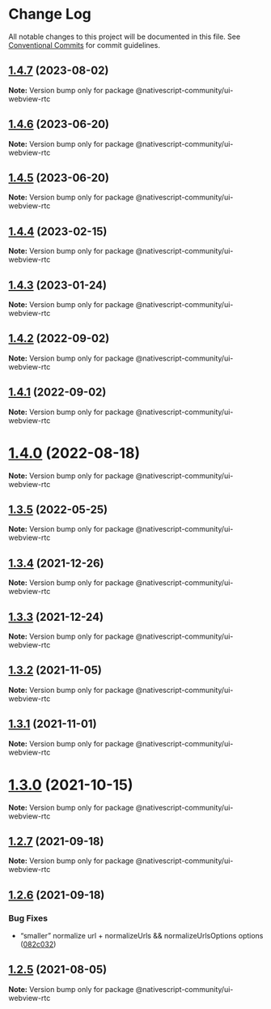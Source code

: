 # Change Log

All notable changes to this project will be documented in this file.
See [Conventional Commits](https://conventionalcommits.org) for commit guidelines.

## [1.4.7](https://github.com/nativescript-community/ui-collectionview/compare/v1.4.6...v1.4.7) (2023-08-02)

**Note:** Version bump only for package @nativescript-community/ui-webview-rtc

## [1.4.6](https://github.com/nativescript-community/ui-collectionview/compare/v1.4.5...v1.4.6) (2023-06-20)

**Note:** Version bump only for package @nativescript-community/ui-webview-rtc

## [1.4.5](https://github.com/nativescript-community/ui-collectionview/compare/v1.4.4...v1.4.5) (2023-06-20)

**Note:** Version bump only for package @nativescript-community/ui-webview-rtc

## [1.4.4](https://github.com/nativescript-community/ui-collectionview/compare/v1.4.3...v1.4.4) (2023-02-15)

**Note:** Version bump only for package @nativescript-community/ui-webview-rtc

## [1.4.3](https://github.com/nativescript-community/ui-collectionview/compare/v1.4.2...v1.4.3) (2023-01-24)

**Note:** Version bump only for package @nativescript-community/ui-webview-rtc

## [1.4.2](https://github.com/nativescript-community/ui-collectionview/compare/v1.4.1...v1.4.2) (2022-09-02)

**Note:** Version bump only for package @nativescript-community/ui-webview-rtc

## [1.4.1](https://github.com/nativescript-community/ui-collectionview/compare/v1.4.0...v1.4.1) (2022-09-02)

**Note:** Version bump only for package @nativescript-community/ui-webview-rtc

# [1.4.0](https://github.com/nativescript-community/ui-collectionview/compare/v1.3.5...v1.4.0) (2022-08-18)

**Note:** Version bump only for package @nativescript-community/ui-webview-rtc

## [1.3.5](https://github.com/nativescript-community/ui-collectionview/compare/v1.3.4...v1.3.5) (2022-05-25)

**Note:** Version bump only for package @nativescript-community/ui-webview-rtc

## [1.3.4](https://github.com/nativescript-community/ui-collectionview/compare/v1.3.3...v1.3.4) (2021-12-26)

**Note:** Version bump only for package @nativescript-community/ui-webview-rtc

## [1.3.3](https://github.com/nativescript-community/ui-collectionview/compare/v1.3.2...v1.3.3) (2021-12-24)

**Note:** Version bump only for package @nativescript-community/ui-webview-rtc

## [1.3.2](https://github.com/nativescript-community/ui-collectionview/compare/v1.3.1...v1.3.2) (2021-11-05)

**Note:** Version bump only for package @nativescript-community/ui-webview-rtc

## [1.3.1](https://github.com/nativescript-community/ui-collectionview/compare/v1.3.0...v1.3.1) (2021-11-01)

**Note:** Version bump only for package @nativescript-community/ui-webview-rtc

# [1.3.0](https://github.com/nativescript-community/ui-collectionview/compare/v1.2.7...v1.3.0) (2021-10-15)

**Note:** Version bump only for package @nativescript-community/ui-webview-rtc

## [1.2.7](https://github.com/nativescript-community/ui-collectionview/compare/v1.2.6...v1.2.7) (2021-09-18)

**Note:** Version bump only for package @nativescript-community/ui-webview-rtc

## [1.2.6](https://github.com/nativescript-community/ui-collectionview/compare/v1.2.5...v1.2.6) (2021-09-18)

### Bug Fixes

* “smaller” normalize url + normalizeUrls && normalizeUrlsOptions options ([082c032](https://github.com/nativescript-community/ui-collectionview/commit/082c032d015d99c670af20c1107fc3b30bdb2bbe))

## [1.2.5](https://github.com/nativescript-community/ui-collectionview/compare/v1.2.4...v1.2.5) (2021-08-05)

**Note:** Version bump only for package @nativescript-community/ui-webview-rtc
